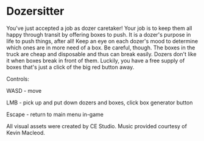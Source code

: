 # Dozersitter

You've just accepted a job as dozer caretaker! Your job is to keep them all happy through transit by offering boxes to push. It is a dozer's purpose in life to push things, after all! Keep an eye on each dozer's mood to determine which ones are in more need of a box. Be careful, though. The boxes in the truck are cheap and disposable and thus can break easily. Dozers don't like it when boxes break in front of them. Luckily, you have a free supply of boxes that's just a click of the big red button away.


Controls:

WASD - move

LMB - pick up and put down dozers and boxes, click box generator button

Escape - return to main menu in-game


All visual assets were created by CE Studio. Music provided courtesy of Kevin Macleod.
